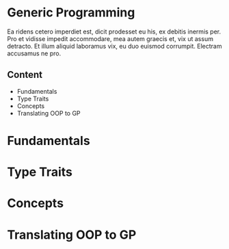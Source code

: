 # Generic Programming
Ea ridens cetero imperdiet est, dicit prodesset eu his, ex debitis inermis per. Pro et vidisse impedit accommodare, mea autem graecis et, vix ut assum detracto. Et illum aliquid laboramus vix, eu duo euismod corrumpit. Electram accusamus ne pro.

## Content
* Fundamentals
* Type Traits
* Concepts
* Translating OOP to GP


# Fundamentals


# Type Traits


# Concepts


# Translating OOP to GP
